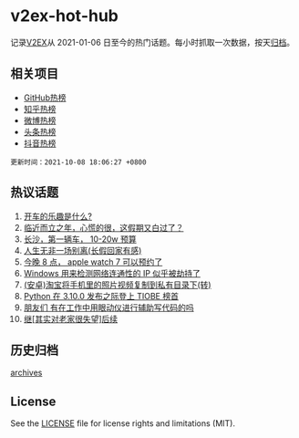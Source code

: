 # v2ex-hot-hub

 记录[V2EX](https://www.v2ex.com/)从 2021-01-06 日至今的热门话题。每小时抓取一次数据，按天[归档](archives)。
 
 ## 相关项目

- [GitHub热榜](https://github.com/lonnyzhang423/github-hot-hub)
- [知乎热榜](https://github.com/lonnyzhang423/zhihu-hot-hub)
- [微博热榜](https://github.com/lonnyzhang423/weibo-hot-hub)
- [头条热榜](https://github.com/lonnyzhang423/toutiao-hot-hub)
- [抖音热榜](https://github.com/lonnyzhang423/douyin-hot-hub)


 `更新时间：2021-10-08 18:06:27 +0800`

## 热议话题

1. [开车的乐趣是什么?](https://www.v2ex.com/t/806327)
1. [临近而立之年，心慌的很，这假期又白过了？](https://www.v2ex.com/t/806276)
1. [长沙，第一辆车， 10-20w 预算](https://www.v2ex.com/t/806289)
1. [人生无非一场别离(长假回家有感)](https://www.v2ex.com/t/806404)
1. [今晚 8 点， apple watch 7 可以预约了](https://www.v2ex.com/t/806372)
1. [Windows 用来检测网络连通性的 IP 似乎被劫持了](https://www.v2ex.com/t/806309)
1. [(安卓)淘宝将手机里的照片视频复制到私有目录下(转)](https://www.v2ex.com/t/806351)
1. [Python 在 3.10.0 发布之际登上 TIOBE 榜首](https://www.v2ex.com/t/806314)
1. [朋友们 有在工作中用眼动仪进行辅助写代码的吗](https://www.v2ex.com/t/806326)
1. [继[其实对老家很失望]后续](https://www.v2ex.com/t/806329)

## 历史归档

[archives](archives)

## License

See the [LICENSE](LICENSE) file for license rights and limitations (MIT).
